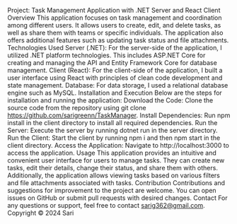 Project: Task Management Application with .NET Server and React Client Overview This application focuses on task management and coordination among different users. It allows users to create, edit, and delete tasks, as well as share them with teams or specific individuals. The application also offers additional features such as updating task status and file attachments. Technologies Used Server (.NET): For the server-side of the application, I utilized .NET platform technologies. This includes ASP.NET Core for creating and managing the API and Entity Framework Core for database management. Client (React): For the client-side of the application, I built a user interface using React with principles of clean code development and state management. Database: For data storage, I used a relational database engine such as MySQL. Installation and Execution Below are the steps for installation and running the application: Download the Code: Clone the source code from the repository using git clone https://github.com/sarigreenn/TaskManager. Install Dependencies: Run npm install in the client directory to install all required dependencies. Run the Server: Execute the server by running dotnet run in the server directory. Run the Client: Start the client by running npm i and then npm start in the client directory. Access the Application: Navigate to http://localhost:3000 to access the application. Usage This application provides an intuitive and convenient user interface for users to manage tasks. They can create new tasks, edit their details, change their status, and share them with others. Additionally, the application allows viewing tasks based on various filters and file attachments associated with tasks. Contribution Contributions and suggestions for improvement to the project are welcome. You can open issues on GitHub or submit pull requests with desired changes. Contact For any questions or support, feel free to contact sarig362@gmail.com. Copyright © 2024 Sari
